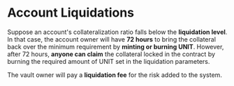 # Account Liquidations

Suppose an account's collateralization ratio falls below the **liquidation level**. In that case, the account owner will have **72 hours** to bring the collateral back over the minimum requirement by **minting or burning UNIT**. However, after 72 hours, **anyone can claim** the collateral locked in the contract by burning the required amount of UNIT set in the liquidation parameters.

The vault owner will pay a **liquidation fee** for the risk added to the system.
